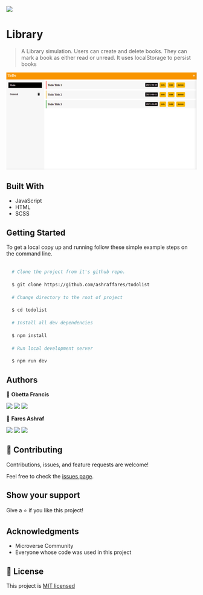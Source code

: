 ![](https://img.shields.io/badge/Microverse-blueviolet)

# Library

> A Library simulation. Users can create and delete books. They can mark a book as either read or unread. It uses localStorage to persist books

![screenshot](./screenshot.png)

## Built With

- JavaScript
- HTML
- SCSS

## Getting Started

To get a local copy up and running follow these simple example steps on the command line.

```bash

  # Clone the project from it's github repo.

  $ git clone https://github.com/ashraffares/todolist

  # Change directory to the root of project

  $ cd todolist

  # Install all dev dependencies

  $ npm install

  # Run local development server

  $ npm run dev


```

## Authors

👤 **Obetta Francis**

[![](https://img.shields.io/badge/GitHub-100000?style=for-the-badge&logo=github&logoColor=white)](https://github.com/chasscepts) [![](https://img.shields.io/badge/Twitter-1DA1F2?style=for-the-badge&logo=twitter&logoColor=white)](https://twitter.com/chasscepts) [![](https://img.shields.io/badge/LinkedIn-0077B5?style=for-the-badge&logo=linkedin&logoColor=white)](https://www.linkedin.com/in/chasscepts/)

👤 **Fares Ashraf**

[![](https://img.shields.io/badge/GitHub-100000?style=for-the-badge&logo=github&logoColor=white)](https://github.com/ashraffares) [![](https://img.shields.io/badge/Twitter-1DA1F2?style=for-the-badge&logo=twitter&logoColor=white)](https://twitter.com/Fares09301164) [![](https://img.shields.io/badge/LinkedIn-0077B5?style=for-the-badge&logo=linkedin&logoColor=white)](https://www.linkedin.com/in/faresashraf/)

## 🤝 Contributing

Contributions, issues, and feature requests are welcome!

Feel free to check the [issues page](https://github.com/ashraffares/todolist/issues).

## Show your support

Give a ⭐️ if you like this project!

## Acknowledgments

- Microverse Community
- Everyone whose code was used in this project

## 📝 License

This project is [MIT licensed](./LICENSE)
